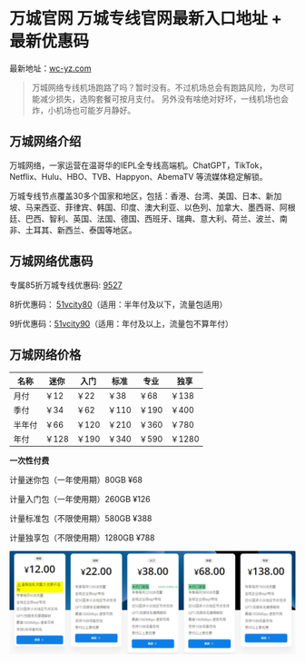 # 万城官网 万城专线官网最新入口地址 + 最新优惠码

最新地址：[wc-yz.com](https://port01.wc-yz.com/#/register?code=QVGTq85j)

> 万城网络专线机场跑路了吗？暂时没有。不过机场总会有跑路风险，为尽可能减少损失，选购套餐可按月支付。
> 另外没有啥绝对好坏，一线机场也会炸，小机场也可能岁月静好。

## 万城网络介绍

万城网络，一家运营在温哥华的IEPL全专线高端机。ChatGPT，TikTok，Netflix、Hulu、HBO、TVB、Happyon、AbemaTV 等流媒体稳定解锁。

万城专线节点覆盖30多个国家和地区，包括：香港、台湾、美国、日本、新加坡、马来西亚、菲律宾、韩国、印度、澳大利亚、以色列、加拿大、墨西哥、阿根廷、巴西、智利、英国、法国、德国、西班牙、瑞典、意大利、荷兰、波兰、南非、土耳其、新西兰、泰国等地区。


## 万城网络优惠码

专属85折万城专线优惠码: [9527](https://xuv.cc/out/wanc)

8折优惠码： [51vcity80](https://xuv.cc/out/wanc)（适用：半年付及以下，流量包适用）

9折优惠码：[51vcity90](https://xuv.cc/out/wanc)（适用：年付及以上，流量包不算年付）

## 万城网络价格

|名称|迷你|入门|标准|专业|独享|
|----|----|----|----|----|----|
|月付|￥12|￥22|￥38|￥68|￥138|
|季付|￥34|￥62|￥110|￥190|￥400|
|半年付|￥66|￥120|￥210|￥360|￥780|
|年付|￥128|￥190|￥340|￥590|￥1280|

**一次性付费**

计量迷你包（一年使用期）80GB ¥68

计量入门包（一年使用期）260GB ¥126

计量标准包（不限使用期）580GB ¥388

计量独享包（不限使用期）1280GB ¥788

[![万城网络机场套餐价格](0_uxtt_20240525_211724.png)](https://xuv.cc/out/wanc)
